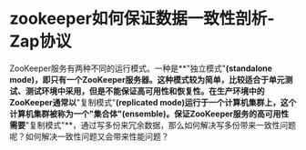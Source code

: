 # **zookeeper如何保证数据一致性剖析-Zap协议**

ZooKeeper服务有两种不同的运行模式。一种是**"独立模式"**\(standalone mode\)，即只有一个ZooKeeper服务器。这种模式较为简单，比较适合于单元测试、测试环境中采用，但是不能保证高可用性和恢复性。在生产环境中的ZooKeeper通常以**"复制模式"**\(replicated mode\)运行于一个计算机集群上，这个计算机集群被称为一个"集合体"\(ensemble\)。保证ZooKeeper服务的高可用性需要**"复制模式"**，通过写多份来冗余数据，那么如何解决写多份带来一致性问题呢？如何解决一致性问题又会带来性能问题？



